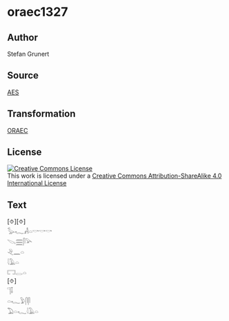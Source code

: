 # oraec1327

## Author

Stefan Grunert

## Source

[AES](https://github.com/simondschweitzer/aes)

## Transformation

[ORAEC](https://oraec.github.io/)

## License

<a rel="license" href="http://creativecommons.org/licenses/by-sa/4.0/"><img alt="Creative Commons License" style="border-width:0" src="https://i.creativecommons.org/l/by-sa/4.0/88x31.png" /></a><br />This work is licensed under a <a rel="license" href="http://creativecommons.org/licenses/by-sa/4.0/">Creative Commons Attribution-ShareAlike 4.0 International License</a>

## Text

[⯑][⯑]<br>
𓅭𓆑𓀻𓏏𓎡𓎡𓎡<br>
𓌫𓈗𓋴𓅪<br>
𓂙𓈖𓏏<br>
𓇋𓄿𓏏<br>
𓉐𓂋𓏏<br>
[⯑]<br>
𓊹𓄤<br>
𓏏𓆑𓅱𓋴𓋴<br>
𓅐𓏏𓆑𓇋𓄿𓏏<br>
